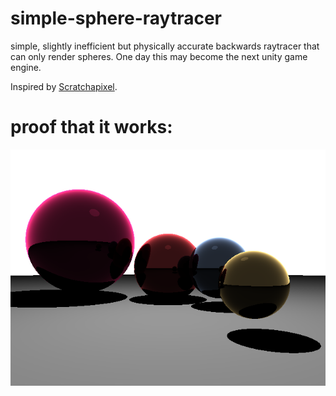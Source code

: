 # simple-sphere-raytracer
simple, slightly inefficient but physically accurate backwards raytracer that can only render spheres. One day this may become the next unity game engine.

Inspired by [Scratchapixel](https://www.scratchapixel.com/).

# proof that it works:
![](render.png)
